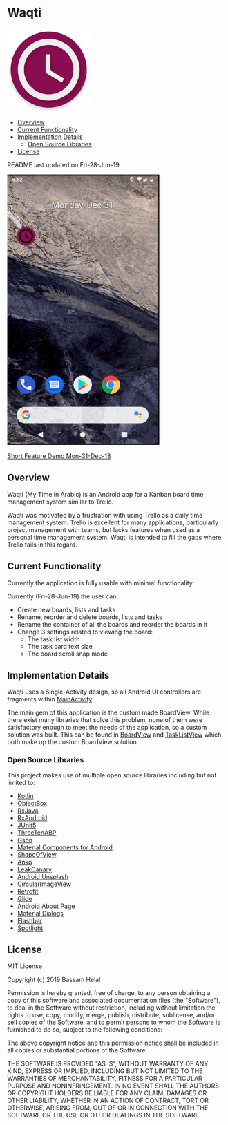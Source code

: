 # Waqti

![Waqti icon](pictures/waqti_icon.png)

* [Overview](#overview)
* [Current Functionality](#current-functionality)
* [Implementation Details](#implementation-details)
    * [Open Source Libraries](#open-source-libraries)
* [License](#license)

README last updated on Fri-28-Jun-19

![Waqti Demo Mon-31-Dec-18](WaqtiDemo-31-Dec-18.gif)

[Short Feature Demo Mon-31-Dec-18](https://www.youtube.com/watch?v=M1I4selR5lw)

## Overview

Waqti (My Time in Arabic) is an Android app for a Kanban board time management system 
similar to Trello.

Waqti was motivated by a frustration with using Trello as a daily time management system. Trello 
is excellent for many applications, particularly project management with teams, but lacks 
features when used as a personal time management system. Waqti is intended to fill the gaps where Trello 
fails in this regard.

## Current Functionality

Currently the application is fully usable with minimal functionality.

Currently (Fri-28-Jun-19) the user can: 

* Create new boards, lists and tasks
* Rename, reorder and delete boards, lists and tasks
* Rename the container of all the boards and reorder the boards in it
* Change 3 settings related to viewing the board:
    * The task list width
    * The task card text size
    * The board scroll snap mode

## Implementation Details

Waqti uses a Single-Activity design, so all Android UI controllers are fragments within 
[MainActivity](https://github.com/basshelal/Waqti/blob/master/app/src/main/java/uk/whitecrescent/waqti/frontend/MainActivity.kt).

The main gem of this application is the custom made BoardView. While there exist many libraries 
that solve this problem, none of them were satisfactory enough to meet the needs of the 
application, so a custom solution was built. This can be found in 
[BoardView](https://github.com/basshelal/Waqti/blob/master/app/src/main/java/uk/whitecrescent/waqti/frontend/customview/recyclerviews/BoardView.kt)
and [TaskListView](https://github.com/basshelal/Waqti/blob/master/app/src/main/java/uk/whitecrescent/waqti/frontend/customview/recyclerviews/TaskListView.kt)
which both make up the custom BoardView solution.

### Open Source Libraries

This project makes use of multiple open source libraries including but not limited to:

* [Kotlin](https://github.com/JetBrains/kotlin)
* [ObjectBox](https://github.com/objectbox/objectbox-java)
* [RxJava](https://github.com/ReactiveX/RxJava) 
* [RxAndroid](https://github.com/ReactiveX/RxAndroid) 
* [JUnit5](https://github.com/junit-team/junit5) 
* [ThreeTenABP](https://github.com/JakeWharton/ThreeTenABP) 
* [Gson](https://github.com/google/gson) 
* [Material Components for Android](https://github.com/material-components/material-components-android)
* [ShapeOfView](https://github.com/florent37/ShapeOfView)
* [Anko](https://github.com/Kotlin/anko)
* [LeakCanary](https://github.com/square/leakcanary) 
* [Android Unsplash](https://github.com/KeenenCharles/AndroidUnplash) 
* [CircularImageView](https://github.com/lopspower/CircularImageView) 
* [Retrofit](https://github.com/square/retrofit) 
* [Glide](https://github.com/bumptech/glide) 
* [Android About Page](https://github.com/medyo/android-about-page) 
* [Material Dialogs](https://github.com/afollestad/material-dialogs) 
* [Flashbar](https://github.com/aritraroy/Flashbar) 
* [Spotlight](https://github.com/TakuSemba/Spotlight) 

## License

MIT License

Copyright (c) 2019 Bassam Helal

Permission is hereby granted, free of charge, to any person obtaining a copy
of this software and associated documentation files (the "Software"), to deal
in the Software without restriction, including without limitation the rights
to use, copy, modify, merge, publish, distribute, sublicense, and/or sell
copies of the Software, and to permit persons to whom the Software is
furnished to do so, subject to the following conditions:

The above copyright notice and this permission notice shall be included in all
copies or substantial portions of the Software.

THE SOFTWARE IS PROVIDED "AS IS", WITHOUT WARRANTY OF ANY KIND, EXPRESS OR
IMPLIED, INCLUDING BUT NOT LIMITED TO THE WARRANTIES OF MERCHANTABILITY,
FITNESS FOR A PARTICULAR PURPOSE AND NONINFRINGEMENT. IN NO EVENT SHALL THE
AUTHORS OR COPYRIGHT HOLDERS BE LIABLE FOR ANY CLAIM, DAMAGES OR OTHER
LIABILITY, WHETHER IN AN ACTION OF CONTRACT, TORT OR OTHERWISE, ARISING FROM,
OUT OF OR IN CONNECTION WITH THE SOFTWARE OR THE USE OR OTHER DEALINGS IN THE
SOFTWARE.